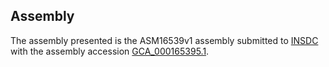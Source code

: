

Assembly
--------

The assembly presented is the ASM16539v1 assembly submitted to
[INSDC](http://www.insdc.org) with the assembly accession
[GCA\_000165395.1](http://www.ebi.ac.uk/ena/data/view/GCA_000165395.1).
